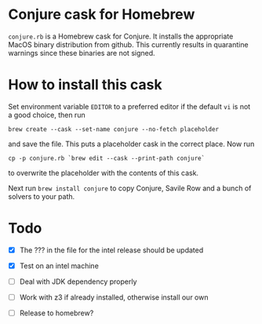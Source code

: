 # Conjure cask for Homebrew

`conjure.rb` is a Homebrew cask for Conjure. It installs the appropriate MacOS binary distribution from github. This currently results in quarantine warnings since these binaries are not signed.

# How to install this cask

Set environment variable `EDITOR` to a preferred editor if the default `vi` is not a good choice, then run
```
brew create --cask --set-name conjure --no-fetch placeholder
```
and save the file. This puts a placeholder cask in the correct place. Now run
```
cp -p conjure.rb `brew edit --cask --print-path conjure`
```
to overwrite the placeholder with the contents of this cask.

Next run `brew install conjure` to copy Conjure, Savile Row and a bunch of solvers to your path.

# Todo

- [X] The ??? in the file for the intel release should be updated
- [X] Test on an intel machine
- [ ] Deal with JDK dependency properly
- [ ] Work with z3 if already installed, otherwise install our own
- [ ] Release to homebrew?


